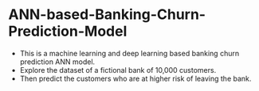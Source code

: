 # ANN-based-Banking-Churn-Prediction-Model
- This is a machine learning and deep learning based banking churn prediction ANN model.
- Explore the dataset of a fictional bank of 10,000 customers.
- Then predict the customers who are at higher risk of leaving the bank.
